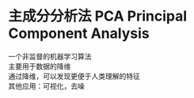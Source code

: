 # 主成分分析法 PCA Principal Component Analysis

一个非监督的机器学习算法  
主要用于数据的降维  
通过降维，可以发现更便于人类理解的特征  
其他应用：可视化，去噪
